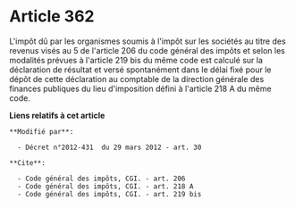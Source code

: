 # Article 362

L'impôt dû par les organismes soumis à l'impôt sur les sociétés au titre des revenus visés au 5 de l'article 206 du code
général des impôts et selon les modalités prévues à l'article 219 bis du même code est calculé sur la déclaration de résultat
et versé spontanément dans le délai fixé pour le dépôt de cette déclaration au comptable de la direction générale des
finances publiques du lieu d'imposition défini à l'article 218 A du même code.

**Liens relatifs à cet article**

	**Modifié par**:

	  - Décret n°2012-431  du 29 mars 2012 - art. 30

	**Cite**:

	  - Code général des impôts, CGI. - art. 206
	  - Code général des impôts, CGI. - art. 218 A
	  - Code général des impôts, CGI. - art. 219 bis
